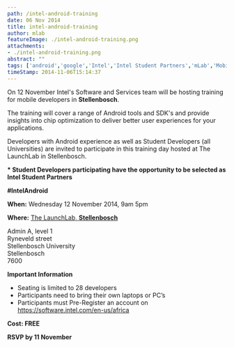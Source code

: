 ```yaml
---
path: /intel-android-training
date: 06 Nov 2014
title: intel-android-training
author: mlab
featureImage: ./intel-android-training.png
attachments: 
- ./intel-android-training.png
abstract: ""
tags: ['android','google','Intel','Intel Student Partners','mLab','Mobile Developers','sdk','The Launchlab','training']
timeStamp: 2014-11-06T15:14:37
---
```


On 12 November Intel's Software and Services team will be hosting training for mobile developers in **Stellenbosch**.

The training will cover a range of Android tools and SDK's and provide insights into chip optimization to deliver better user experiences for your applications.

Developers with Android experience as well as Student Developers (all Universities) are invited to participate in this training day hosted at The LaunchLab in Stellenbosch.

**\* Student Developers participating have the opportunity to be selected as Intel Student Partners**

**#IntelAndroid**

**When:** Wednesday 12 November 2014, 9am 5pm

**Where:** [The LaunchLab, **Stellenbosch**](http:&#x2F;&#x2F;launchlab.co.za&#x2F;contact-us&#x2F;) 

Admin A, level 1  
Ryneveld street  
Stellenbosch University  
Stellenbosch  
7600

**Important Information**

*   Seating is limited to 28 developers
*   Participants need to bring their own laptops or PC’s
*   Participants must Pre-Register an account on [https:&#x2F;&#x2F;software.intel.com&#x2F;en-us&#x2F;africa](https:&#x2F;&#x2F;software.intel.com&#x2F;en-us&#x2F;africa)

**Cost: FREE**

**RSVP by 11 November**


